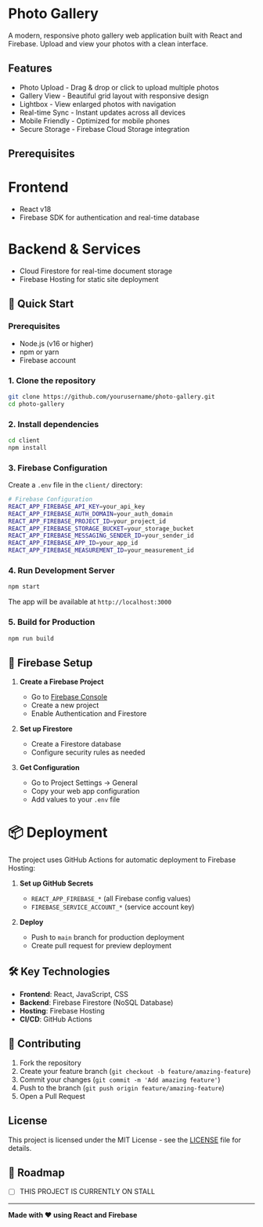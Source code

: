 # Photo Gallery

A modern, responsive photo gallery web application built with React and Firebase. Upload and view your photos with a clean interface.

## Features

- Photo Upload - Drag & drop or click to upload multiple photos
- Gallery View - Beautiful grid layout with responsive design
- Lightbox - View enlarged photos with navigation
- Real-time Sync - Instant updates across all devices
- Mobile Friendly - Optimized for mobile phones
- Secure Storage - Firebase Cloud Storage integration

## Prerequisites

# Frontend

- React v18
- Firebase SDK for authentication and real-time database

# Backend & Services

- Cloud Firestore for real-time document storage
- Firebase Hosting for static site deployment

## 🚀 Quick Start

### Prerequisites
- Node.js (v16 or higher)
- npm or yarn
- Firebase account

### 1. Clone the repository
```bash
git clone https://github.com/yourusername/photo-gallery.git
cd photo-gallery
```

### 2. Install dependencies
```bash
cd client
npm install
```

### 3. Firebase Configuration

Create a `.env` file in the `client/` directory:
```bash
# Firebase Configuration
REACT_APP_FIREBASE_API_KEY=your_api_key
REACT_APP_FIREBASE_AUTH_DOMAIN=your_auth_domain
REACT_APP_FIREBASE_PROJECT_ID=your_project_id
REACT_APP_FIREBASE_STORAGE_BUCKET=your_storage_bucket
REACT_APP_FIREBASE_MESSAGING_SENDER_ID=your_sender_id
REACT_APP_FIREBASE_APP_ID=your_app_id
REACT_APP_FIREBASE_MEASUREMENT_ID=your_measurement_id
```

### 4. Run Development Server
```bash
npm start
```

The app will be available at `http://localhost:3000`

### 5. Build for Production
```bash
npm run build
```

## 🔧 Firebase Setup

1. **Create a Firebase Project**
   - Go to [Firebase Console](https://console.firebase.google.com/)
   - Create a new project
   - Enable Authentication and Firestore

3. **Set up Firestore**
   - Create a Firestore database
   - Configure security rules as needed

4. **Get Configuration**
   - Go to Project Settings → General
   - Copy your web app configuration
   - Add values to your `.env` file

# 📦 Deployment

The project uses GitHub Actions for automatic deployment to Firebase Hosting:

1. **Set up GitHub Secrets**
   - `REACT_APP_FIREBASE_*` (all Firebase config values)
   - `FIREBASE_SERVICE_ACCOUNT_*` (service account key)

2. **Deploy**
   - Push to `main` branch for production deployment
   - Create pull request for preview deployment

## 🛠️ Key Technologies

- **Frontend**: React, JavaScript, CSS
- **Backend**: Firebase Firestore (NoSQL Database)
- **Hosting**: Firebase Hosting
- **CI/CD**: GitHub Actions

## 🤝 Contributing

1. Fork the repository
2. Create your feature branch (`git checkout -b feature/amazing-feature`)
3. Commit your changes (`git commit -m 'Add amazing feature'`)
4. Push to the branch (`git push origin feature/amazing-feature`)
5. Open a Pull Request

## License

This project is licensed under the MIT License - see the [LICENSE](LICENSE) file for details.

## 🎯 Roadmap

- [ ] THIS PROJECT IS CURRENTLY ON STALL 

---

**Made with ❤️ using React and Firebase**